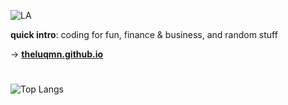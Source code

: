 ![LA](https://github.com/user-attachments/assets/cf9af92a-f637-4694-8cb3-7a8db2021731)

**quick intro**: coding for fun, finance & business, and random stuff

→ [**theluqmn.github.io**](https://theluqmn.github.io)

#

![Top Langs](https://github-readme-stats.vercel.app/api/top-langs/?username=theluqmn&layout=compact&theme=graywhite&card_width=1050&langs_count=6)
